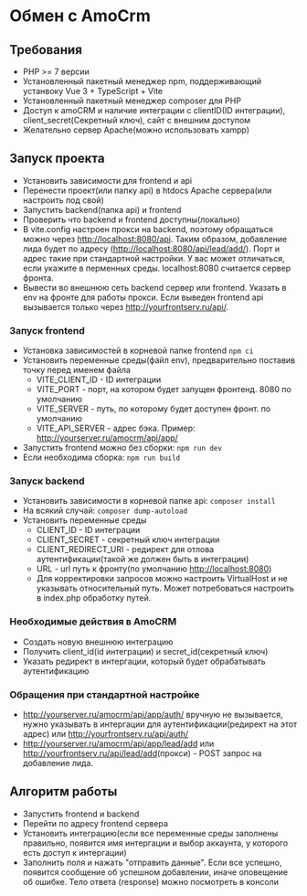 # Обмен с AmoCrm

## Требования

- PHP >= 7 версии
- Установленный пакетный менеджер npm, поддерживающий устанвоку Vue 3 + TypeScript + Vite
- Установленный пакетный менеджер composer для PHP
- Доступ к amoCRM и наличие интеграции с clientID(ID интеграции), client_secret(Секретный ключ), сайт с внешним доступом
- Желательно сервер Apache(можно использовать xampp)

## Запуск проекта

- Установить зависимости для frontend и api
- Перенести проект(или папку api) в htdocs Apache сервера(или настроить под свой)
- Запустить backend(папка api) и frontend
- Проверить что backend и frontend доступны(локально)
- В vite.config настроен прокси на backend, поэтому обращаться можно через <http://localhost:8080/api>. Таким образом, добавление лида будет по адресу (<http://localhost:8080/api/lead/add/>). Порт и адрес такие при стандартной настройки. У вас может отличаться, если укажите в перменных среды. localhost:8080 считается сервер фронта.
- Вывести во внешнюю сеть backend сервер или frontend. Указать в env на фронте для работы прокси. Если выведен frontend api вызывается только через
<http://yourfrontserv.ru/api/>.

### Запуск frontend

- Установка зависимостей в корневой папке frontend
   `npm ci`
- Установить переменные среды(файл env), предварительно поставив точку перед именем файла
  - VITE_CLIENT_ID - ID интеграции
  - VITE_PORT - порт, на котором будет запущен фронтенд. 8080 по умолчанию
  - VITE_SERVER - путь, по которому будет доступен фронт. <localhost> по умолчанию
  - VITE_API_SERVER - адрес бэка. Пример: <http://yourserver.ru/amocrm/api/app/>
- Запустить frontend можно без сборки:
   `npm run dev`
- Если необходима сборка:
   `npm run build`

### Запуск backend

- Установить зависимости в корневой папке api:
   `composer install`
- На всякий случай:
   `composer dump-autoload`
- Установить переменные среды
  - CLIENT_ID - ID интеграции
  - CLIENT_SECRET - секретный ключ интеграции
  - CLIENT_REDIRECT_URI - редирект для отлова аутентификации(такой же должен быть в интеграции)
  - URL - url путь к фронту(по умолчанию <http://localhost:8080>)
  - Для корректировки запросов можно настроить VirtualHost и не указывать относительный путь. Может потребоваться настроить в index.php обработку путей.
  
### Необходимые действия в AmoCRM

- Создать новую внешнюю интеграцию
- Получить client_id(id интеграции) и secret_id(секретный ключ)
- Указать редирект в интергации, который будет обрабатывать аутентификацию

### Обращения при стандартной настройке

- <http://yourserver.ru/amocrm/api/app/auth/> вручную не вызывается, нужно указывать в интергации для аутентификации(редирект на этот адрес) или <http://yourfrontserv.ru/api/auth/>
- <http://yourserver.ru/amocrm/api/app/lead/add> или <http://yourfrontserv.ru/api/lead/add>(прокси) - POST запрос на добавление лида.

## Алгоритм работы

- Запустить frontend и backend
- Перейти по адресу frontend сервера
- Установить интеграцию(если все переменные среды заполнены правильно, появится имя интергации и выбор аккаунта, у которого есть доступ к интергации)
- Заполнить поля и нажать "отправить данные". Если все успешно, появится сообщение об успешном добавлении, иначе оповещение об ошибке. Тело ответа (response) можно посмотреть в консоли

